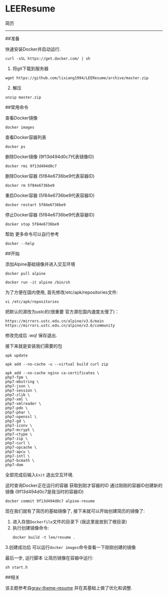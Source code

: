 # LEEResume
简历


----


##准备


快速安装Docker并启动运行.

```
curl -sSL https://get.docker.com/ | sh
```

1. 将git下载到服务器

```
wget https://github.com/lixiang1994/LEEResume/archive/master.zip
```

2. 解压

```
unzip master.zip
```

##常用命令


查看Docker镜像

```
docker images
```

查看Docker容器列表

```
docker ps
```

删除Docker镜像 (9f13d494d0c7代表镜像ID)

```
docker rmi 9f13d494d0c7
```

删除Docker容器 (5f84e6736be9代表容器ID)

```
docker rm 5f84e6736be9
```

重启Docker容器 (5f84e6736be9代表容器ID)

```
docker restart 5f84e6736be9
```

停止Docker容器 (5f84e6736be9代表容器ID)

```
docker stop 5f84e6736be9
```

帮助 更多命令可以自行参考

```
docker --help
```

##开始


添加Alpine基础镜像并进入交互环境

```
docker pull alpine

docker run -it alpine /bin/sh
```

为了方便在国内使用, 首先修改/etc/apk/repositories文件:

```
vi /etc/apk/repositories
```

把默认的源改为ustc的(很重要 官方源在国内速度太慢了)：

```
https://mirrors.ustc.edu.cn/alpine/v3.6/main
https://mirrors.ustc.edu.cn/alpine/v3.6/community
```

修改完成后 :wq! 保存退出.

接下来就是安装我们需要的包


```
apk update

```
 
```
apk add --no-cache -u --virtual build curl zip
```
 
```
apk add --no-cache nginx ca-certificates \
php7-fpm \
php7-mbstring \
php7-json \
php7-session \
php7-zlib \
php7-xml \
php7-xmlreader \
php7-pdo \
php7-phar \
php7-openssl \
php7-gd \
php7-iconv \
php7-mcrypt \
php7-ctype \
php7-zip \
php7-curl \
php7-opcache \
php7-apcu \
php7-intl \
php7-bcmath \
php7-dom
```


全部完成后输入`Exit` 退出交互环境.

这时查询Docker正在运行的容器 获取到刚才容器的ID 通过刚刚的容器ID创建新的镜像 (9f13d494d0c7是我当时的容器ID)

```
docker commit 9f13d494d0c7 alpine-resume
```

现在我们就有了简历的基础镜像了, 接下来就可以开始创建简历的镜像了:

1. 进入存放`Dockerfile`文件的目录下 (我这里是放到了根目录)
2. 执行创建镜像命令:
    ```
    docker build -t lee/resume .
    ```

3.创建成功后 可以运行`docker images`命令查看一下刚刚创建的镜像


最后一步, 运行脚本 让简历镜像在容器中运行:

```
sh start.h
```

##相关

该主题参考自[grav-theme-resume](https://github.com/getgrav/grav-theme-resume) 并在其基础上做了优化和调整.

